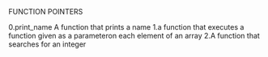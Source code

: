 FUNCTION POINTERS

0.print_name
A function that prints a name
1.a function that executes a function given as a parameteron each element of an array
2.A function that searches for an integer

